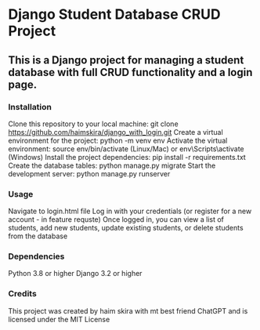# Django Student Database CRUD Project
## This is a Django project for managing a student database with full CRUD functionality and a login page.

### Installation
Clone this repository to your local machine: git clone https://github.com/haimskira/django_with_login.git
Create a virtual environment for the project: python -m venv env
Activate the virtual environment: source env/bin/activate (Linux/Mac) or env\Scripts\activate (Windows)
Install the project dependencies: pip install -r requirements.txt
Create the database tables: python manage.py migrate
Start the development server: python manage.py runserver

### Usage
Navigate to login.html file 
Log in with your credentials (or register for a new account - in feature requste)
Once logged in, you can view a list of students, add new students, update existing students, or delete students from the database

### Dependencies
Python 3.8 or higher
Django 3.2 or higher

### Credits
This project was created by haim skira with mt best friend ChatGPT and is licensed under the MIT License